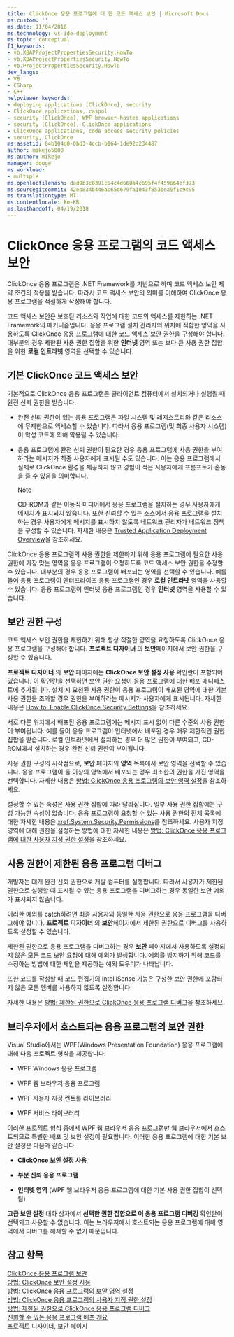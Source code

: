 ```yaml
---
title: ClickOnce 응용 프로그램에 대 한 코드 액세스 보안 | Microsoft Docs
ms.custom: ''
ms.date: 11/04/2016
ms.technology: vs-ide-deployment
ms.topic: conceptual
f1_keywords:
- vb.XBAPProjectPropertiesSecurity.HowTo
- vb.XBAProjectPropertiesSecurity.HowTo
- vb.ProjectPropertiesSecurity.HowTo
dev_langs:
- VB
- CSharp
- C++
helpviewer_keywords:
- deploying applications [ClickOnce], security
- ClickOnce applications, caspol
- security [ClickOnce], WPF browser-hosted applications
- security [ClickOnce], ClickOnce applications
- ClickOnce applications, code access security policies
- security, ClickOnce
ms.assetid: 04b104d0-0bd3-4ccb-b164-1de92d234487
author: mikejo5000
ms.author: mikejo
manager: douge
ms.workload:
- multiple
ms.openlocfilehash: dad9b3c8391c54c4d668a4c695f4f459664ef373
ms.sourcegitcommit: 42ea834b446ac65c679fa1043f853bea5f1c9c95
ms.translationtype: MT
ms.contentlocale: ko-KR
ms.lasthandoff: 04/19/2018
---
```

# <a name="code-access-security-for-clickonce-applications"></a>ClickOnce 응용 프로그램의 코드 액세스 보안
ClickOnce 응용 프로그램은 .NET Framework를 기반으로 하며 코드 액세스 보안 제약 조건의 적용을 받습니다. 따라서 코드 액세스 보안의 의미를 이해하여 ClickOnce 응용 프로그램을 적절하게 작성해야 합니다.  
  
 코드 액세스 보안은 보호된 리소스와 작업에 대한 코드의 액세스를 제한하는 .NET Framework의 메커니즘입니다. 응용 프로그램 설치 관리자의 위치에 적합한 영역을 사용하도록 ClickOnce 응용 프로그램에 대한 코드 액세스 보안 권한을 구성해야 합니다. 대부분의 경우 제한된 사용 권한 집합을 위한 **인터넷** 영역 또는 보다 큰 사용 권한 집합을 위한 **로컬 인트라넷** 영역을 선택할 수 있습니다.  
  
## <a name="default-clickonce-code-access-security"></a>기본 ClickOnce 코드 액세스 보안  
 기본적으로 ClickOnce 응용 프로그램은 클라이언트 컴퓨터에서 설치되거나 실행될 때 완전 신뢰 권한을 받습니다.  
  
-   완전 신뢰 권한이 있는 응용 프로그램은 파일 시스템 및 레지스트리와 같은 리소스에 무제한으로 액세스할 수 있습니다. 따라서 응용 프로그램(및 최종 사용자 시스템)이 악성 코드에 의해 악용될 수 있습니다.  
  
-   응용 프로그램에 완전 신뢰 권한이 필요한 경우 응용 프로그램에 사용 권한을 부여하라는 메시지가 최종 사용자에게 표시될 수도 있습니다. 이는 응용 프로그램에서 실제로 ClickOnce 환경을 제공하지 않고 경험이 적은 사용자에게 프롬프트가 혼동을 줄 수 있음을 의미합니다.  
  
    > [!NOTE]
    >  CD-ROM과 같은 이동식 미디어에서 응용 프로그램을 설치하는 경우 사용자에게 메시지가 표시되지 않습니다. 또한 신뢰할 수 있는 소스에서 응용 프로그램을 설치하는 경우 사용자에게 메시지를 표시하지 않도록 네트워크 관리자가 네트워크 정책을 구성할 수 있습니다. 자세한 내용은 [Trusted Application Deployment Overview](../deployment/trusted-application-deployment-overview.md)을 참조하세요.  
  
 ClickOnce 응용 프로그램의 사용 권한을 제한하기 위해 응용 프로그램에 필요한 사용 권한에 가장 맞는 영역을 응용 프로그램이 요청하도록 코드 액세스 보안 권한을 수정할 수 있습니다. 대부분의 경우 응용 프로그램이 배포되는 영역을 선택할 수 있습니다. 예를 들어 응용 프로그램이 엔터프라이즈 응용 프로그램인 경우 **로컬 인트라넷** 영역을 사용할 수 있습니다. 응용 프로그램이 인터넷 응용 프로그램인 경우 **인터넷** 영역을 사용할 수 있습니다.  
  
## <a name="configuring-security-permissions"></a>보안 권한 구성  
 코드 액세스 보안 권한을 제한하기 위해 항상 적절한 영역을 요청하도록 ClickOnce 응용 프로그램을 구성해야 합니다. **프로젝트 디자이너** 의 **보안**페이지에서 보안 권한을 구성할 수 있습니다.  
  
 **프로젝트 디자이너** 의 **보안** 페이지에는 **ClickOnce 보안 설정 사용** 확인란이 포함되어 있습니다. 이 확인란을 선택하면 보안 권한 요청이 응용 프로그램에 대한 배포 매니페스트에 추가됩니다. 설치 시 요청된 사용 권한이 응용 프로그램이 배포된 영역에 대한 기본 사용 권한을 초과할 경우 권한을 부여하라는 메시지가 사용자에게 표시됩니다. 자세한 내용은 [How to: Enable ClickOnce Security Settings](../deployment/how-to-enable-clickonce-security-settings.md)을 참조하세요.  
  
 서로 다른 위치에서 배포된 응용 프로그램에는 메시지 표시 없이 다른 수준의 사용 권한이 부여됩니다. 예를 들어 응용 프로그램이 인터넷에서 배포된 경우 매우 제한적인 권한 집합을 받습니다. 로컬 인트라넷에서 설치하는 경우 더 많은 권한이 부여되고, CD-ROM에서 설치하는 경우 완전 신뢰 권한이 부여됩니다.  
  
 사용 권한 구성의 시작점으로, **보안** 페이지의 **영역** 목록에서 보안 영역을 선택할 수 있습니다. 응용 프로그램이 둘 이상의 영역에서 배포되는 경우 최소한의 권한을 가진 영역을 선택합니다. 자세한 내용은 [방법: ClickOnce 응용 프로그램의 보안 영역 설정](../deployment/how-to-set-a-security-zone-for-a-clickonce-application.md)을 참조하세요.  
  
 설정할 수 있는 속성은 사용 권한 집합에 따라 달라집니다. 일부 사용 권한 집합에는 구성 가능한 속성이 없습니다. 응용 프로그램이 요청할 수 있는 사용 권한의 전체 목록에 대한 자세한 내용은 <xref:System.Security.Permissions>를 참조하세요. 사용자 지정 영역에 대해 권한을 설정하는 방법에 대한 자세한 내용은 [방법: ClickOnce 응용 프로그램에 대한 사용자 지정 권한 설정](../deployment/how-to-set-custom-permissions-for-a-clickonce-application.md)을 참조하세요.  
  
## <a name="debugging-an-application-that-has-restricted-permissions"></a>사용 권한이 제한된 응용 프로그램 디버그  
 개발자는 대개 완전 신뢰 권한으로 개발 컴퓨터를 실행합니다. 따라서 사용자가 제한된 권한으로 실행할 때 표시될 수 있는 응용 프로그램을 디버그하는 경우 동일한 보안 예외가 표시되지 않습니다.  
  
 이러한 예외를 catch하려면 최종 사용자와 동일한 사용 권한으로 응용 프로그램을 디버그해야 합니다. **프로젝트 디자이너** 의 **보안**페이지에서 제한된 권한으로 디버그를 사용하도록 설정할 수 있습니다.  
  
 제한된 권한으로 응용 프로그램을 디버그하는 경우 **보안** 페이지에서 사용하도록 설정되지 않은 모든 코드 보안 요청에 대해 예외가 발생합니다. 예외를 방지하기 위해 코드를 수정하는 방법에 대한 제안을 제공하는 예외 도우미가 나타납니다.  
  
 또한 코드를 작성할 때 코드 편집기의 IntelliSense 기능은 구성한 보안 권한에 포함되지 않은 모든 멤버를 사용하지 않도록 설정합니다.  
  
 자세한 내용은 [방법: 제한된 권한으로 ClickOnce 응용 프로그램 디버그](../deployment/how-to-debug-a-clickonce-application-with-restricted-permissions.md)을 참조하세요.  
  
## <a name="security-permissions-for-browser-hosted-applications"></a>브라우저에서 호스트되는 응용 프로그램의 보안 권한  
 Visual Studio에서는 WPF(Windows Presentation Foundation) 응용 프로그램에 대해 다음 프로젝트 형식을 제공합니다.  
  
-   WPF Windows 응용 프로그램  
  
-   WPF 웹 브라우저 응용 프로그램  
  
-   WPF 사용자 지정 컨트롤 라이브러리  
  
-   WPF 서비스 라이브러리  
  
 이러한 프로젝트 형식 중에서 WPF 웹 브라우저 응용 프로그램만 웹 브라우저에서 호스트되므로 특별한 배포 및 보안 설정이 필요합니다. 이러한 응용 프로그램에 대한 기본 보안 설정은 다음과 같습니다.  
  
-   **ClickOnce 보안 설정 사용**  
  
-   **부분 신뢰 응용 프로그램**  
  
-   **인터넷 영역** (WPF 웹 브라우저 응용 프로그램에 대한 기본 사용 권한 집합이 선택됨)  
  
 **고급 보안 설정** 대화 상자에서 **선택한 권한 집합으로 이 응용 프로그램 디버깅** 확인란이 선택되고 사용할 수 없습니다. 이는 브라우저에서 호스트되는 응용 프로그램에 대해 영역에서 디버그를 해제할 수 없기 때문입니다.  
  
## <a name="see-also"></a>참고 항목  
 [ClickOnce 응용 프로그램 보안](../deployment/securing-clickonce-applications.md)   
 [방법: ClickOnce 보안 설정 사용](../deployment/how-to-enable-clickonce-security-settings.md)   
 [방법: ClickOnce 응용 프로그램의 보안 영역 설정](../deployment/how-to-set-a-security-zone-for-a-clickonce-application.md)   
 [방법: ClickOnce 응용 프로그램의 사용자 지정 권한 설정](../deployment/how-to-set-custom-permissions-for-a-clickonce-application.md)   
 [방법: 제한된 권한으로 ClickOnce 응용 프로그램 디버그](../deployment/how-to-debug-a-clickonce-application-with-restricted-permissions.md)   
 [신뢰할 수 있는 응용 프로그램 배포 개요](../deployment/trusted-application-deployment-overview.md)   
 [프로젝트 디자이너, 보안 페이지](../ide/reference/security-page-project-designer.md)